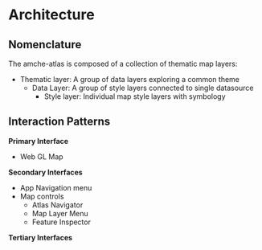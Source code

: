 # Architecture

## Nomenclature

The amche-atlas is composed of a collection of thematic map layers:
- Thematic layer: A group of data layers exploring a common theme
  - Data Layer: A group of style layers connected to single datasource
    - Style layer: Individual map style layers with symbology

## Interaction Patterns

**Primary Interface**

- Web GL Map

**Secondary Interfaces**

- App Navigation menu
- Map controls
  - Atlas Navigator
  - Map Layer Menu
  - Feature Inspector

**Tertiary Interfaces**
